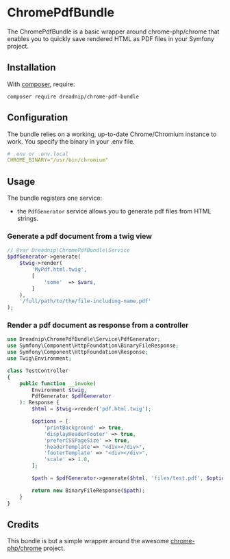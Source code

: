 ChromePdfBundle
===============

The ChromePdfBundle is a basic wrapper around chrome-php/chrome that enables you to quickly save rendered HTML as PDF files in your Symfony project.

Installation
------------

With [composer](https://getcomposer.org), require:

`composer require dreadnip/chrome-pdf-bundle`

Configuration
-------------

The bundle relies on a working, up-to-date Chrome/Chromium instance to work. You specify the binary in your .env file.

```yaml
# .env or .env.local
CHROME_BINARY="/usr/bin/chromium"
```

Usage
-----

The bundle registers one service:

- the `PdfGenerator` service allows you to generate pdf files from HTML strings.

### Generate a pdf document from a twig view

```php
// @var Dreadnip\ChromePdfBundle\Service
$pdfGenerator->generate(
    $twig->render(
        'MyPdf.html.twig',
        [
            'some'  => $vars,
        ]
    ),
    '/full/path/to/the/file-including-name.pdf'
);
```


### Render a pdf document as response from a controller

```php
use Dreadnip\ChromePdfBundle\Service\PdfGenerator;
use Symfony\Component\HttpFoundation\BinaryFileResponse;
use Symfony\Component\HttpFoundation\Response;
use Twig\Environment;

class TestController
{
    public function __invoke(
        Environment $twig,
        PdfGenerator $pdfGenerator
    ): Response {
        $html = $twig->render('pdf.html.twig');

        $options = [
            'printBackground' => true,
            'displayHeaderFooter' => true,
            'preferCSSPageSize' => true,
            'headerTemplate'=> "<div></div>",
            'footerTemplate' => "<div></div>",
            'scale' => 1.0,
        ];

        $path = $pdfGenerator->generate($html, 'files/test.pdf', $options);

        return new BinaryFileResponse($path);
    }
}
```

Credits
-------

This bundle is but a simple wrapper around the awesome [chrome-php/chrome](https://github.com/chrome-php/headless-chromium-php) project.